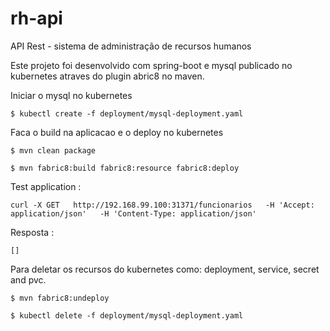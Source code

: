 # rh-api

API Rest - sistema de administração de recursos humanos

Este projeto foi desenvolvido com spring-boot e mysql publicado no kubernetes atraves do plugin abric8 no maven.

Iniciar o mysql no kubernetes
    
    $ kubectl create -f deployment/mysql-deployment.yaml

Faca o build na aplicacao e o deploy no kubernetes

    $ mvn clean package

    $ mvn fabric8:build fabric8:resource fabric8:deploy

Test application :

    curl -X GET   http://192.168.99.100:31371/funcionarios   -H 'Accept: application/json'   -H 'Content-Type: application/json'
   
Resposta :

    []    

Para deletar os recursos do kubernetes como: deployment, service, secret and pvc.

    $ mvn fabric8:undeploy

    $ kubectl delete -f deployment/mysql-deployment.yaml

